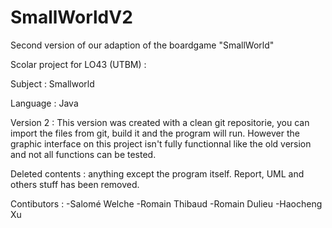 # SmallWorldV2
Second version of our adaption of the boardgame "SmallWorld"

Scolar project for LO43 (UTBM) :

Subject : Smallworld

Language : Java

Version 2 : This version was created with a clean git repositorie, you can import the files from git, build it and the program will run.
However the graphic interface on this project isn't fully functionnal like the old version and not all functions can be tested.

Deleted contents : anything except the program itself. Report, UML and others stuff has been removed.

Contibutors :
-Salomé Welche
-Romain Thibaud
-Romain Dulieu
-Haocheng Xu
